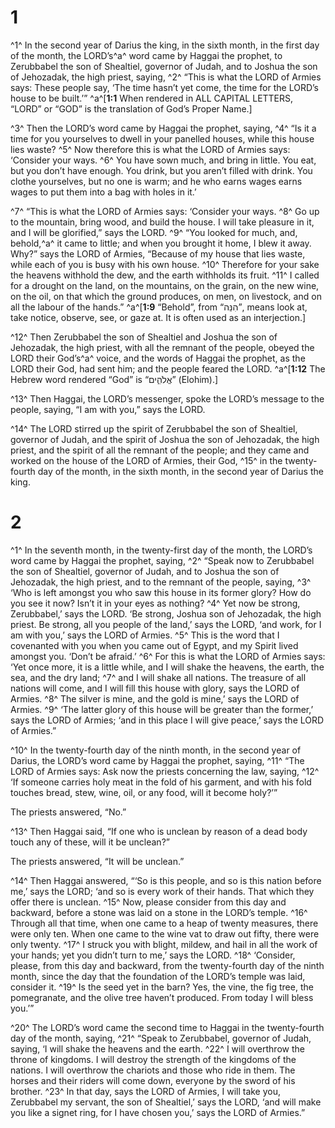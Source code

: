 # 1 
^1^ In the second year of Darius the king, in the sixth month, in the first day of the month, the LORD’s^a^ word came by Haggai the prophet, to Zerubbabel the son of Shealtiel, governor of Judah, and to Joshua the son of Jehozadak, the high priest, saying, ^2^ “This is what the LORD of Armies says: These people say, ‘The time hasn’t yet come, the time for the LORD’s house to be built.’” 
^a^[**1:1** When rendered in ALL CAPITAL LETTERS, “LORD” or “GOD” is the translation of God’s Proper Name.]

^3^ Then the LORD’s word came by Haggai the prophet, saying, ^4^ “Is it a time for you yourselves to dwell in your panelled houses, while this house lies waste? ^5^ Now therefore this is what the LORD of Armies says: ‘Consider your ways. ^6^ You have sown much, and bring in little. You eat, but you don’t have enough. You drink, but you aren’t filled with drink. You clothe yourselves, but no one is warm; and he who earns wages earns wages to put them into a bag with holes in it.’ 

^7^ “This is what the LORD of Armies says: ‘Consider your ways. ^8^ Go up to the mountain, bring wood, and build the house. I will take pleasure in it, and I will be glorified,” says the LORD. ^9^ “You looked for much, and, behold,^a^ it came to little; and when you brought it home, I blew it away. Why?” says the LORD of Armies, “Because of my house that lies waste, while each of you is busy with his own house. ^10^ Therefore for your sake the heavens withhold the dew, and the earth withholds its fruit. ^11^ I called for a drought on the land, on the mountains, on the grain, on the new wine, on the oil, on that which the ground produces, on men, on livestock, and on all the labour of the hands.” 
^a^[**1:9** “Behold”, from “הִנֵּה”, means look at, take notice, observe, see, or gaze at. It is often used as an interjection.]

^12^ Then Zerubbabel the son of Shealtiel and Joshua the son of Jehozadak, the high priest, with all the remnant of the people, obeyed the LORD their God’s^a^ voice, and the words of Haggai the prophet, as the LORD their God, had sent him; and the people feared the LORD. 
^a^[**1:12** The Hebrew word rendered “God” is “אֱלֹהִ֑ים” (Elohim).]

^13^ Then Haggai, the LORD’s messenger, spoke the LORD’s message to the people, saying, “I am with you,” says the LORD. 

^14^ The LORD stirred up the spirit of Zerubbabel the son of Shealtiel, governor of Judah, and the spirit of Joshua the son of Jehozadak, the high priest, and the spirit of all the remnant of the people; and they came and worked on the house of the LORD of Armies, their God, ^15^ in the twenty-fourth day of the month, in the sixth month, in the second year of Darius the king. 

# 2 
^1^ In the seventh month, in the twenty-first day of the month, the LORD’s word came by Haggai the prophet, saying, ^2^ “Speak now to Zerubbabel the son of Shealtiel, governor of Judah, and to Joshua the son of Jehozadak, the high priest, and to the remnant of the people, saying, ^3^ ‘Who is left amongst you who saw this house in its former glory? How do you see it now? Isn’t it in your eyes as nothing? ^4^ Yet now be strong, Zerubbabel,’ says the LORD. ‘Be strong, Joshua son of Jehozadak, the high priest. Be strong, all you people of the land,’ says the LORD, ‘and work, for I am with you,’ says the LORD of Armies. ^5^ This is the word that I covenanted with you when you came out of Egypt, and my Spirit lived amongst you. ‘Don’t be afraid.’ ^6^ For this is what the LORD of Armies says: ‘Yet once more, it is a little while, and I will shake the heavens, the earth, the sea, and the dry land; ^7^ and I will shake all nations. The treasure of all nations will come, and I will fill this house with glory, says the LORD of Armies. ^8^ The silver is mine, and the gold is mine,’ says the LORD of Armies. ^9^ ‘The latter glory of this house will be greater than the former,’ says the LORD of Armies; ‘and in this place I will give peace,’ says the LORD of Armies.” 

^10^ In the twenty-fourth day of the ninth month, in the second year of Darius, the LORD’s word came by Haggai the prophet, saying, ^11^ “The LORD of Armies says: Ask now the priests concerning the law, saying, ^12^ ‘If someone carries holy meat in the fold of his garment, and with his fold touches bread, stew, wine, oil, or any food, will it become holy?’” 

The priests answered, “No.” 

^13^ Then Haggai said, “If one who is unclean by reason of a dead body touch any of these, will it be unclean?” 

The priests answered, “It will be unclean.” 

^14^ Then Haggai answered, “‘So is this people, and so is this nation before me,’ says the LORD; ‘and so is every work of their hands. That which they offer there is unclean. ^15^ Now, please consider from this day and backward, before a stone was laid on a stone in the LORD’s temple. ^16^ Through all that time, when one came to a heap of twenty measures, there were only ten. When one came to the wine vat to draw out fifty, there were only twenty. ^17^ I struck you with blight, mildew, and hail in all the work of your hands; yet you didn’t turn to me,’ says the LORD. ^18^ ‘Consider, please, from this day and backward, from the twenty-fourth day of the ninth month, since the day that the foundation of the LORD’s temple was laid, consider it. ^19^ Is the seed yet in the barn? Yes, the vine, the fig tree, the pomegranate, and the olive tree haven’t produced. From today I will bless you.’” 

^20^ The LORD’s word came the second time to Haggai in the twenty-fourth day of the month, saying, ^21^ “Speak to Zerubbabel, governor of Judah, saying, ‘I will shake the heavens and the earth. ^22^ I will overthrow the throne of kingdoms. I will destroy the strength of the kingdoms of the nations. I will overthrow the chariots and those who ride in them. The horses and their riders will come down, everyone by the sword of his brother. ^23^ In that day, says the LORD of Armies, I will take you, Zerubbabel my servant, the son of Shealtiel,’ says the LORD, ‘and will make you like a signet ring, for I have chosen you,’ says the LORD of Armies.” 